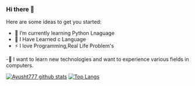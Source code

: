 ### Hi there 👋


Here are some ideas to get you started:
- 🌱 I’m currently learning Python Lnaguage
- :scroll: I Have Learned c Language
- ⚡ I love Programming,Real Life Problem's

-:page_with_curl: I want to learn new technologies and want to experience various fields in computers.

[![Ayusht777 github stats](https://github-readme-stats.vercel.app/api?username=Ayusht777&count_private=true&show_icons=true&theme=radical&hide_rank=false)](https://github.com/Ayusht777/github-readme-stats)      [![Top Langs](https://github-readme-stats.vercel.app/api/top-langs/?username=Ayusht777)](https://github.com/Ayusht777/github-readme-stats)
